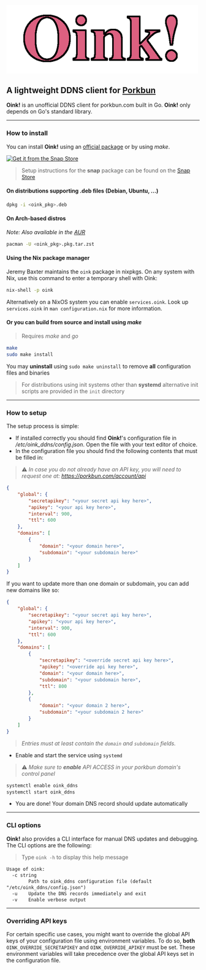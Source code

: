 <img src="Oink!.png" alt="Oink!" width="500"/>

## A lightweight DDNS client for [Porkbun](https://porkbun.com)


**Oink!** is an unofficial DDNS client for porkbun.com built in Go. **Oink!** only depends on Go's standard library.

---
### How to install
You can install **Oink!** using an [official package](https://github.com/RLado/Oink/releases) or by using *make*.

[![Get it from the Snap Store](https://snapcraft.io/static/images/badges/en/snap-store-black.svg)](https://snapcraft.io/oink)
> Setup instructions for the **snap** package can be found on the [Snap Store](https://snapcraft.io/oink)

#### On distributions supporting .deb files (Debian, Ubuntu, ...)
```bash
dpkg -i <oink_pkg>.deb
```

#### On Arch-based distros
*Note: Also available in the [AUR](https://aur.archlinux.org/packages/oink)*
```bash
pacman -U <oink_pkg>.pkg.tar.zst 
```

#### Using the Nix package manager
Jeremy Baxter maintains the `oink` package in nixpkgs.
On any system with Nix, use this command to enter a temporary shell with Oink:
```bash
nix-shell -p oink
```
Alternatively on a NixOS system you can enable `services.oink`.
Look up `services.oink` in `man configuration.nix` for more information.

#### Or you can build from source and install using *make*
> Requires *make* and *go*
```bash
make
sudo make install
```

You may **uninstall** using `sudo make uninstall` to remove **all** configuration files and binaries

> For distributions using init systems other than **systemd** alternative init scripts are provided in the `init` directory

---
### How to setup
The setup process is simple:

- If installed correctly you should find **Oink!**'s configuration file in */etc/oink_ddns/config.json*. Open the file with your text editor of choice.
- In the configuration file you should find the following contents that must be filled in:
> ⚠️ *In case you do not already have an API key, you will need to request one at: https://porkbun.com/account/api*
```json
{
    "global": {
        "secretapikey": "<your secret api key here>",
        "apikey": "<your api key here>",
        "interval": 900,
        "ttl": 600
    },
    "domains": [
        {
            "domain": "<your domain here>",
            "subdomain": "<your subdomain here>"
        }
    ]
}
```

If you want to update more than one domain or subdomain, you can add new domains like so:
```json
{
    "global": {
        "secretapikey": "<your secret api key here>",
        "apikey": "<your api key here>",
        "interval": 900,
        "ttl": 600
    },
    "domains": [
        {
            "secretapikey": "<override secret api key here>",
            "apikey": "<override api key here>",
            "domain": "<your domain here>",
            "subdomain": "<your subdomain here>",
            "ttl": 800
        },
        {
            "domain": "<your domain 2 here>",
            "subdomain": "<your subdomain 2 here>"
        }
    ]
}
```
> *Entries must at least contain the `domain` and `subdomain` fields.*

- Enable and start the service using `systemd`
> ⚠️ *Make sure to **enable** API ACCESS in your porkbun domain's control panel*
```bash
systemctl enable oink_ddns
systemctl start oink_ddns
```
- You are done! Your domain DNS record should update automatically

---
### CLI options
**Oink!** also provides a CLI interface for manual DNS updates and debugging. The CLI options are the following:

> Type `oink -h` to display this help message
```
Usage of oink:
  -c string
    	Path to oink_ddns configuration file (default "/etc/oink_ddns/config.json")
  -u	Update the DNS records immediately and exit
  -v	Enable verbose output
```

---
### Overriding API keys
For certain specific use cases, you might want to override the global API keys of your configuration file using environment variables. To do so, **both** `OINK_OVERRIDE_SECRETAPIKEY` and `OINK_OVERRIDE_APIKEY` must be set. These environment variables will take precedence over the global API keys set in the configuration file.